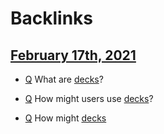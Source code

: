 
# Backlinks
## [February 17th, 2021](<February 17th, 2021.md>)
- [Q](<Q.md>) What are [decks](<decks.md>)?

- [Q](<Q.md>) How might users use [decks](<decks.md>)?

- [Q](<Q.md>) How might [decks](<decks.md>)

